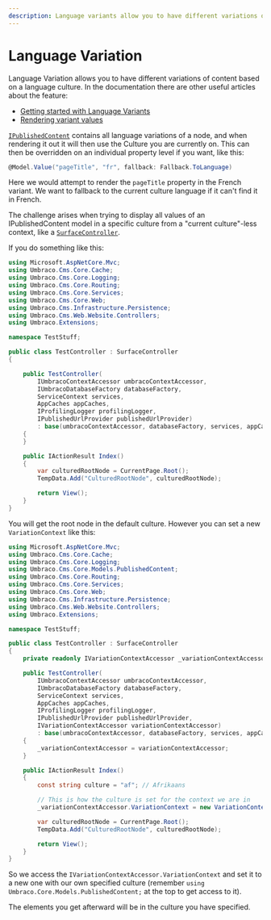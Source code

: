 ```yaml
---
description: Language variants allow you to have different variations of content based on the language culture. Learn how to use them in this section.
---
```


# Language Variation

Language Variation allows you to have different variations of content based on a language culture. In the documentation there are other useful articles about the feature:

* [Getting started with Language Variants](../fundamentals/backoffice/variants.md)
* [Rendering variant values](../fundamentals/design/rendering-content.md)

[`IPublishedContent`](querying/ipublishedcontent/) contains all language variations of a node, and when rendering it out it will then use the Culture you are currently on. This can then be overridden on an individual property level if you want, like this:

```csharp
@Model.Value("pageTitle", "fr", fallback: Fallback.ToLanguage)
```

Here we would attempt to render the `pageTitle` property in the French variant. We want to fallback to the current culture language if it can't find it in French.

The challenge arises when trying to display all values of an IPublishedContent model in a specific culture from a "current culture"-less context, like a [`SurfaceController`](routing/surface-controllers/).

If you do something like this:

```csharp
using Microsoft.AspNetCore.Mvc;
using Umbraco.Cms.Core.Cache;
using Umbraco.Cms.Core.Logging;
using Umbraco.Cms.Core.Routing;
using Umbraco.Cms.Core.Services;
using Umbraco.Cms.Core.Web;
using Umbraco.Cms.Infrastructure.Persistence;
using Umbraco.Cms.Web.Website.Controllers;
using Umbraco.Extensions;

namespace TestStuff;

public class TestController : SurfaceController
{

    public TestController(
        IUmbracoContextAccessor umbracoContextAccessor, 
        IUmbracoDatabaseFactory databaseFactory, 
        ServiceContext services, 
        AppCaches appCaches, 
        IProfilingLogger profilingLogger, 
        IPublishedUrlProvider publishedUrlProvider) 
        : base(umbracoContextAccessor, databaseFactory, services, appCaches, profilingLogger, publishedUrlProvider)
    {
    }

    public IActionResult Index()
    {
        var culturedRootNode = CurrentPage.Root();
        TempData.Add("CulturedRootNode", culturedRootNode);

        return View();
    }
}
```

You will get the root node in the default culture. However you can set a new `VariationContext` like this:

```csharp
using Microsoft.AspNetCore.Mvc;
using Umbraco.Cms.Core.Cache;
using Umbraco.Cms.Core.Logging;
using Umbraco.Cms.Core.Models.PublishedContent;
using Umbraco.Cms.Core.Routing;
using Umbraco.Cms.Core.Services;
using Umbraco.Cms.Core.Web;
using Umbraco.Cms.Infrastructure.Persistence;
using Umbraco.Cms.Web.Website.Controllers;
using Umbraco.Extensions;

namespace TestStuff;

public class TestController : SurfaceController
{
    private readonly IVariationContextAccessor _variationContextAccessor;

    public TestController(
        IUmbracoContextAccessor umbracoContextAccessor, 
        IUmbracoDatabaseFactory databaseFactory, 
        ServiceContext services, 
        AppCaches appCaches, 
        IProfilingLogger profilingLogger, 
        IPublishedUrlProvider publishedUrlProvider, 
        IVariationContextAccessor variationContextAccessor) 
        : base(umbracoContextAccessor, databaseFactory, services, appCaches, profilingLogger, publishedUrlProvider)
    {
        _variationContextAccessor = variationContextAccessor;
    }

    public IActionResult Index()
    {
        const string culture = "af"; // Afrikaans

        // This is how the culture is set for the context we are in
        _variationContextAccessor.VariationContext = new VariationContext(culture);

        var culturedRootNode = CurrentPage.Root();
        TempData.Add("CulturedRootNode", culturedRootNode);

        return View();
    }
}
```

So we access the `IVariationContextAccessor.VariationContext` and set it to a new one with our own specified culture (remember `using Umbraco.Core.Models.PublishedContent;` at the top to get access to it).

The elements you get afterward will be in the culture you have specified.
